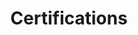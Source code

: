 ---
layout: certifications
title: Certifications
permalink: /certifications/
credly-certs:
  - { title: "AWS Certified Solutions Architect – Associate", id: "17f72bd2-73d4-4001-90f0-7546ab695a45" }
  - { title: "AWS Certified Solutions Architect – Professional", id: "b4f9d4e6-30f0-40a7-8b3e-1048b06a83f8" }
  - { title: "CKA: Certified Kubernetes Administrator", id: "80c109ab-d574-44c3-a535-beabccfb3cf0" }
  - { title: "CKAD: Certified Kubernetes Application Developer", id: "e6802be9-77fc-475e-a093-55963410db98" }
  - { title: "AWTerraform: Certified HashiCorp Implementation Partner (CHIP)S", id: "8d579913-fd46-4ca2-9adb-da11a566591c" }
  - { title: "VMware Certified Professional - Application Modernization 2022", id: "ca621a2d-32eb-4dc7-9239-a1d2fa5a5c8c" }
  - { title: "HashiCorp Certified: Consul Associate (002)", id: "24f464af-07d4-44b6-8254-7110d416c7a2" }
  - { title: "Vault: Certified HashiCorp Implementation Partner (CHIP)", id: "60b9ce0d-56c9-49d8-90e0-60c9d4384ff8" }
  - { title: "Terraform: Authorized HashiCorp Instructor", id: "bcd82b0d-1007-441e-b9a4-0a236070dea1" }
  - { title: "Vault: Authorized HashiCorp Instructor", id: "2db2e8cd-f9f4-4264-b819-e195510f03f6" }
---